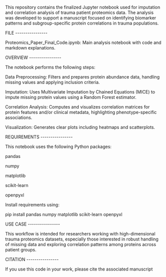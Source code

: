 This repository contains the finalized Jupyter notebook used for imputation and correlation analysis of trauma patient proteomics data. The analysis was developed to support a manuscript focused on identifying biomarker patterns and subgroup-specific protein correlations in trauma populations.

FILE ----------------

Proteomics_Paper_Final_Code.ipynb: Main analysis notebook with code and markdown explanations.

OVERVIEW ----------------

The notebook performs the following steps:

Data Preprocessing: Filters and prepares protein abundance data, handling missing values and applying inclusion criteria.

Imputation: Uses Multivariate Imputation by Chained Equations (MICE) to impute missing protein values using a Random Forest estimator.

Correlation Analysis: Computes and visualizes correlation matrices for protein features and/or clinical metadata, highlighting phenotype-specific associations.

Visualization: Generates clear plots including heatmaps and scatterplots.


REQUIREMENTS ----------------

This notebook uses the following Python packages:

pandas

numpy

matplotlib

scikit-learn

openpyxl


Install requirements using:

pip install pandas numpy matplotlib scikit-learn openpyxl

USE CASE ----------------

This workflow is intended for researchers working with high-dimensional trauma proteomics datasets, especially those interested in robust handling of missing data and exploring correlation patterns among proteins across patient groups.


CITATION ----------------

If you use this code in your work, please cite the associated manuscript
